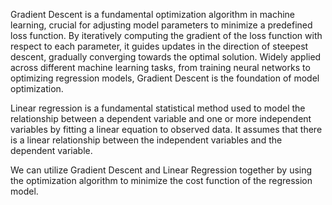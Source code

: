 Gradient Descent is a fundamental optimization algorithm in machine learning, crucial for adjusting model parameters to minimize a predefined loss function. By iteratively computing the gradient of the loss function with respect to each parameter, it guides updates in the direction of steepest descent, gradually converging towards the optimal solution. Widely applied across different machine learning tasks, from training neural networks to optimizing regression models, Gradient Descent is the foundation of model optimization.

Linear regression is a fundamental statistical method used to model the relationship between a dependent variable and one or more independent variables by fitting a linear equation to observed data. It assumes that there is a linear relationship between the independent variables and the dependent variable.

We can utilize Gradient Descent and Linear Regression together by using the optimization algorithm to minimize the cost function of the regression model. 

